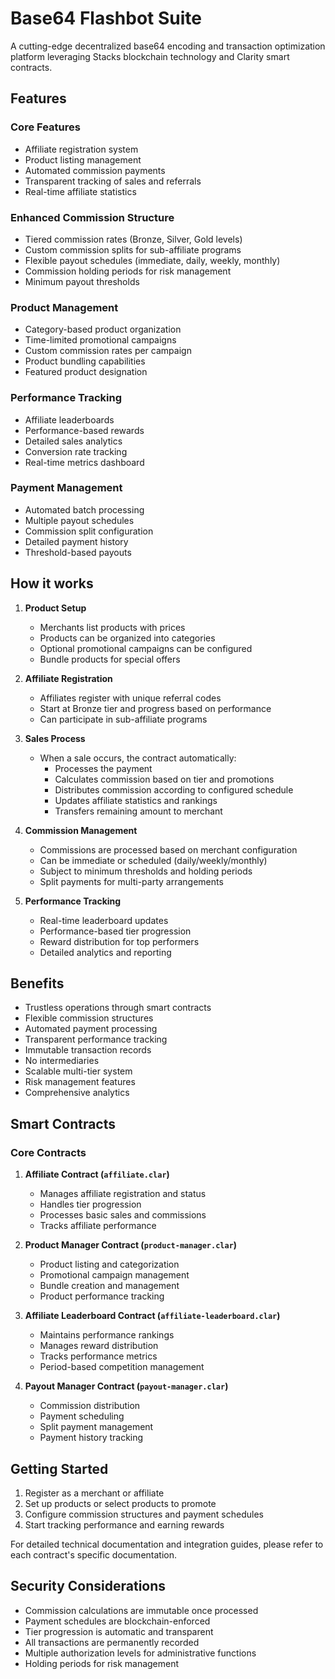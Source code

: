 # Base64 Flashbot Suite

A cutting-edge decentralized base64 encoding and transaction optimization platform leveraging Stacks blockchain technology and Clarity smart contracts.

## Features

### Core Features
- Affiliate registration system
- Product listing management
- Automated commission payments
- Transparent tracking of sales and referrals
- Real-time affiliate statistics

### Enhanced Commission Structure
- Tiered commission rates (Bronze, Silver, Gold levels)
- Custom commission splits for sub-affiliate programs
- Flexible payout schedules (immediate, daily, weekly, monthly)
- Commission holding periods for risk management
- Minimum payout thresholds

### Product Management
- Category-based product organization
- Time-limited promotional campaigns
- Custom commission rates per campaign
- Product bundling capabilities
- Featured product designation

### Performance Tracking
- Affiliate leaderboards
- Performance-based rewards
- Detailed sales analytics
- Conversion rate tracking
- Real-time metrics dashboard

### Payment Management
- Automated batch processing
- Multiple payout schedules
- Commission split configuration
- Detailed payment history
- Threshold-based payouts

## How it works

1. **Product Setup**
   - Merchants list products with prices
   - Products can be organized into categories
   - Optional promotional campaigns can be configured
   - Bundle products for special offers

2. **Affiliate Registration**
   - Affiliates register with unique referral codes
   - Start at Bronze tier and progress based on performance
   - Can participate in sub-affiliate programs

3. **Sales Process**
   - When a sale occurs, the contract automatically:
     - Processes the payment
     - Calculates commission based on tier and promotions
     - Distributes commission according to configured schedule
     - Updates affiliate statistics and rankings
     - Transfers remaining amount to merchant

4. **Commission Management**
   - Commissions are processed based on merchant configuration
   - Can be immediate or scheduled (daily/weekly/monthly)
   - Subject to minimum thresholds and holding periods
   - Split payments for multi-party arrangements

5. **Performance Tracking**
   - Real-time leaderboard updates
   - Performance-based tier progression
   - Reward distribution for top performers
   - Detailed analytics and reporting

## Benefits

- Trustless operations through smart contracts
- Flexible commission structures
- Automated payment processing
- Transparent performance tracking
- Immutable transaction records
- No intermediaries
- Scalable multi-tier system
- Risk management features
- Comprehensive analytics

## Smart Contracts

### Core Contracts

1. **Affiliate Contract (`affiliate.clar`)**
   - Manages affiliate registration and status
   - Handles tier progression
   - Processes basic sales and commissions
   - Tracks affiliate performance

2. **Product Manager Contract (`product-manager.clar`)**
   - Product listing and categorization
   - Promotional campaign management
   - Bundle creation and management
   - Product performance tracking

3. **Affiliate Leaderboard Contract (`affiliate-leaderboard.clar`)**
   - Maintains performance rankings
   - Manages reward distribution
   - Tracks performance metrics
   - Period-based competition management

4. **Payout Manager Contract (`payout-manager.clar`)**
   - Commission distribution
   - Payment scheduling
   - Split payment management
   - Payment history tracking

## Getting Started

1. Register as a merchant or affiliate
2. Set up products or select products to promote
3. Configure commission structures and payment schedules
4. Start tracking performance and earning rewards

For detailed technical documentation and integration guides, please refer to each contract's specific documentation.

## Security Considerations

- Commission calculations are immutable once processed
- Payment schedules are blockchain-enforced
- Tier progression is automatic and transparent
- All transactions are permanently recorded
- Multiple authorization levels for administrative functions
- Holding periods for risk management